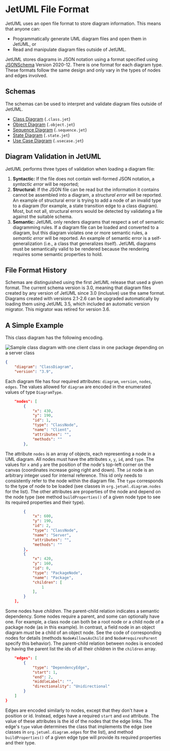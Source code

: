 # JetUML File Format

JetUML uses an open file format to store diagram information. This means that anyone can:
* Programmatically generate UML diagram files and open them in JetUML, or
* Read and manipulate diagram files outside of JetUML.

JetUML stores diagrams in JSON notation using a format specified using [JSONSchema](https://json-schema.org/) Version 2020-12. There is one format for each diagram type. These formats follow the same design and only vary in the types of nodes and edges involved.

## Schemas

The schemas can be used to interpret and validate diagram files outside of JetUML.

* [Class Diagram](schema/3.0/class.schema.json) (`.class.jet`)
* [Object Diagram](schema/3.0/objectschema.json) (`.object.jet`)
* [Sequence Diagram](schema/3.0/sequence.schema.json) (`.sequence.jet`)
* [State Diagram](schema/3.0/state.schema.json) (`.state.jet`)
* [Use Case Diagram](schema/3.0/usecase.schema.json) (`.usecase.jet`)

## Diagram Validation in JetUML

JetUML performs three types of validation when loading a diagram file:
1. **Syntactic:** If the file does not contain well-formed JSON notation, a _syntactic error_ will be reported;
2. **Structural:** If the JSON file can be read but the information it contains cannot be assembled into a diagram, a _structural error_ will be reported. An example of structural error is trying to add a node of an invalid type to a diagram (for example, a state transition edge to a class diagram). Most, but not all, structural errors would be detected by validating a file against the suitable schema.
3. **Semantic:** JetUML only renders diagrams that respect a set of semantic diagramming rules. If a diagram file can be loaded and converted to a diagram, but this diagram violates one or more semantic rules, a _semantic error_ will be reported. An example of semantic error is a self-generalization (i.e., a class that generalizes itself). JetUML diagrams must be semantically valid to be rendered because the rendering requires some semantic properties to hold.

## File Format History

Schemas are distinguished using the first JetUML release that used a given format. The current schema version is 3.0, meaning that diagram files created by any version of JetUML since 3.0 (inclusive) use the same format. Diagrams created with versions 2.1-2.6 can be upgraded automatically by loading them using JetUML 3.5, which included an automatic version migrator. This migrator was retired for version 3.6. 

## A Simple Example

This class diagram has the following encoding.

![Sample class diagram with one client class in one package depending on a server class](schemaExample.png)

```json
{
    "diagram": "ClassDiagram",
    "version": "3.9",
```
Each diagram file has four required attributes: `diagram`, `version`, `nodes`, `edges`. The values allowed for `diagram` are encoded in the enumerated values of type `DiagramType`.

```json
    "nodes": [
        {
            "x": 430,
            "y": 190,
            "id": 1,
            "type": "ClassNode",
            "name": "Client",
            "attributes": "",
            "methods": ""
        },
```
The attribute `nodes` is an array of objects, each representing a node in a UML diagram. All nodes must have the attributes `x`, `y`, `id`, and `type`. The values for `x` and `y` are the position of the node's top-left corner on the canvas (coordinates increase going right and down). The `id` node is an arbitrary integer used for internal reference. This id only needs to consistently refer to the node within the diagram file. The `type` corresponds to the type of node to be loaded (see classes in `org.jetuml.diagram.nodes` for the list). The other attributes are properties of the node and depend on the node type (see method `buildProperties()` of a given node type to see its required properties and their type).
```json
        {
            "x": 600,
            "y": 190,
            "id": 2,
            "type": "ClassNode",
            "name": "Server",
            "attributes": "",
            "methods": ""
        },
        {
            "x": 420,
            "y": 160,
            "id": 0,
            "type": "PackageNode",
            "name": "Package",
            "children": [
                1
            ],
        }
    ],
```
Some nodes have _children_. The parent-child relation indicates a semantic dependency. Some nodes require a parent, and some can optionally have one. For example, a class node can both be a root node or a child node of a package node (as in this example). In contrast, a field node in an object diagram _must_ be a child of an object node. See the code of corresponding nodes for details (methods `Node#allowsAsChild` and `Node#requiresParent` specify this behavior). The parent-child relation between nodes is encoded by having the parent list the ids of all their children in the `children` array.
```json
    "edges": [
        {
            "type": "DependencyEdge",
            "start": 1,
            "end": 2,
            "middleLabel": "",
            "directionality": "Unidirectional"
        }
    ]
}
```
Edges are encoded similarly to nodes, except that they don't have a position or id. Instead, edges have a required `start` and `end` attribute. The value of these attributes is the id of the nodes that the edge links. The edge's `type` value determines the class that implements the edge (see classes in `org.jetuml.diagram.edges` for the list), and method `buildProperties()` of a given edge type will provide its required properties and their type.